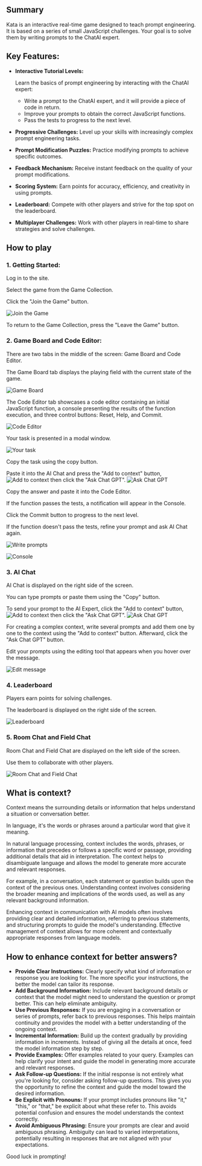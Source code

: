 <meta charset="UTF-8">

## Summary

Kata is an interactive real-time game designed to teach prompt engineering. It is based on a series of small JavaScript challenges. Your goal is to solve them by writing prompts to the ChatAI expert.

## Key Features:

- **Interactive Tutorial Levels:**

  Learn the basics of prompt engineering by interacting with the ChatAI expert:

  - Write a prompt to the ChatAI expert, and it will provide a piece of code in return.
  - Improve your prompts to obtain the correct JavaScript functions.
  - Pass the tests to progress to the next level.

- **Progressive Challenges:** Level up your skills with increasingly complex prompt engineering tasks.
- **Prompt Modification Puzzles:** Practice modifying prompts to achieve specific outcomes.
- **Feedback Mechanism:** Receive instant feedback on the quality of your prompt modifications.
- **Scoring System:** Earn points for accuracy, efficiency, and creativity in using prompts.
- **Leaderboard:** Compete with other players and strive for the top spot on the leaderboard.
- **Multiplayer Challenges:** Work with other players in real-time to share strategies and solve challenges.

## How to play

### 1. Getting Started:

Log in to the site.

Select the game from the Game Collection.

Click the "Join the Game" button.

![Join the Game](./images/01_Join_the_Game.png)

To return to the Game Collection, press the "Leave the Game" button.

### 2. Game Board and Code Editor:

There are two tabs in the middle of the screen: Game Board and Code Editor.

The Game Board tab displays the playing field with the current state of the game.

![Game Board](./images/02_Game_Board.png)

The Code Editor tab showcases a code editor containing an initial JavaScript function, a console presenting the results of the function execution, and three control buttons: Reset, Help, and Commit.

![Code Editor](./images/03_Code_Editor.png)

Your task is presented in a modal window.

![Your task](./images/04_Your_Task.png)

Copy the task using the copy button.

Paste it into the AI Chat and press the "Add to context" button, ![Add to context](./images/05_Add_To_Context.png) then click the "Ask Chat GPT". ![Ask Chat GPT](./images/06_Ask.png)

Copy the answer and paste it into the Code Editor.

If the function passes the tests, a notification will appear in the Console.

Click the Commit button to progress to the next level.

If the function doesn't pass the tests, refine your prompt and ask AI Chat again.

![Write prompts](./images/07_Write_Prompts.png)

![Console](./images/08_Console.png)

### 3. AI Chat

AI Chat is displayed on the right side of the screen.

You can type prompts or paste them using the "Copy" button.

To send your prompt to the AI Expert, click the "Add to context" button, ![Add to context](./images/05_Add_To_Context.png) then click the "Ask Chat GPT". ![Ask Chat GPT](./images/06_Ask.png)

For creating a complex context, write several prompts and add them one by one to the context using the "Add to context" button. Afterward, click the "Ask Chat GPT" button.

Edit your prompts using the editing tool that appears when you hover over the message.

![Edit message](./images/09_Edit_Message.png)

### 4. Leaderboard

Players earn points for solving challenges.

The leaderboard is displayed on the right side of the screen.

![Leaderboard](./images/10_Leaderboard.png)

### 5. Room Chat and Field Chat

Room Chat and Field Chat are displayed on the left side of the screen.

Use them to collaborate with other players.

![Room Chat and Field Chat](./images/11_Room_and_Field_Chat.png)

## What is context?

Context means the surrounding details or information that helps understand a situation or conversation better.

In language, it's the words or phrases around a particular word that give it meaning.

In natural language processing, context includes the words, phrases, or information that precedes or follows a specific word or passage, providing additional details that aid in interpretation. The context helps to disambiguate language and allows the model to generate more accurate and relevant responses.

For example, in a conversation, each statement or question builds upon the context of the previous ones. Understanding context involves considering the broader meaning and implications of the words used, as well as any relevant background information.

Enhancing context in communication with AI models often involves providing clear and detailed information, referring to previous statements, and structuring prompts to guide the model's understanding. Effective management of context allows for more coherent and contextually appropriate responses from language models.

## How to enhance context for better answers?

- **Provide Clear Instructions:** Clearly specify what kind of information or response you are looking for. The more specific your instructions, the better the model can tailor its response.
- **Add Background Information:** Include relevant background details or context that the model might need to understand the question or prompt better. This can help eliminate ambiguity.
- **Use Previous Responses:** If you are engaging in a conversation or series of prompts, refer back to previous responses. This helps maintain continuity and provides the model with a better understanding of the ongoing context.
- **Incremental Information:** Build up the context gradually by providing information in increments. Instead of giving all the details at once, feed the model information step by step.
- **Provide Examples:** Offer examples related to your query. Examples can help clarify your intent and guide the model in generating more accurate and relevant responses.
- **Ask Follow-up Questions:** If the initial response is not entirely what you're looking for, consider asking follow-up questions. This gives you the opportunity to refine the context and guide the model toward the desired information.
- **Be Explicit with Pronouns:** If your prompt includes pronouns like "it," "this," or "that," be explicit about what these refer to. This avoids potential confusion and ensures the model understands the context correctly.
- **Avoid Ambiguous Phrasing:** Ensure your prompts are clear and avoid ambiguous phrasing. Ambiguity can lead to varied interpretations, potentially resulting in responses that are not aligned with your expectations.

Good luck in prompting!
